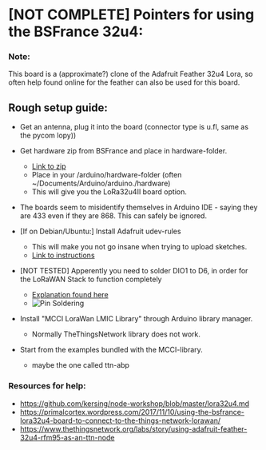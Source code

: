 # [NOT COMPLETE] Pointers for using the BSFrance 32u4:

### Note:
This board is a (approximate?) clone of the Adafruit Feather 32u4 Lora, so often help found online for the feather can also be used for this board.

## Rough setup guide:

- Get an antenna,  plug it into the board (connector type is u.fl, same as the pycom lopy))

- Get hardware zip from BSFrance and place in hardware-folder.
  - [Link to zip](http://bsfrance.fr/documentation/11355_LORA32U4II/BSFrance.zip)
  - Place in your /arduino/hardware-folder (often ~/Documents/Arduino/arduino.<VERSION>/hardware)
  - This will give you the LoRa32u4II board option.
  
- The boards seem to misidentify themselves in Arduino IDE - saying they are 433 even if they are 868. This can safely be ignored.

- [If on Debian/Ubuntu:] Install Adafruit udev-rules
  - This will make you not go insane when trying to upload sketches.
  - [Link to instructions](https://learn.adafruit.com/adafruit-arduino-ide-setup/linux-setup#udev-rules)
  
- [NOT TESTED] Apperently you need to solder DIO1 to D6, in order for the LoRaWAN Stack to function completely
  - [Explanation found here](https://primalcortex.wordpress.com/2017/11/10/using-the-bsfrance-lora32u4-board-to-connect-to-the-things-network-lorawan/)
  - ![Pin Soldering](https://www.thethingsnetwork.org/forum/uploads/default/original/2X/5/5cddcd2b7888a9646ced4d14b69cc835b1d8581b.JPG)

- Install "MCCI LoraWan LMIC Library" through Arduino library manager.
  - Normally TheThingsNetwork library does not work.

- Start from the examples bundled with the MCCI-library.
  - maybe the one called ttn-abp
     
     
### Resources for help:
- https://github.com/kersing/node-workshop/blob/master/lora32u4.md
- https://primalcortex.wordpress.com/2017/11/10/using-the-bsfrance-lora32u4-board-to-connect-to-the-things-network-lorawan/
- https://www.thethingsnetwork.org/labs/story/using-adafruit-feather-32u4-rfm95-as-an-ttn-node
